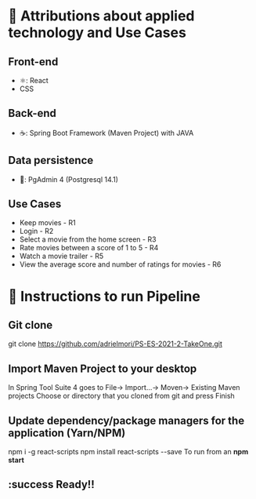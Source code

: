 # 🥇 Attributions about applied technology and Use Cases
## <b>Front-end</b>
<ul>
  <li> ⚛️: React</li>
  <li>CSS</li>
</ul>

## <b>Back-end</b>
<ul>
  <li> ☕: Spring Boot Framework (Maven Project) with JAVA</li>
</ul>

## Data persistence
<ul>
  <li> 🐘: PgAdmin 4 (Postgresql 14.1)</li>
</ul>

## Use Cases
<ul>
  <li>Keep movies - R1</li>
  <li>Login - R2</li>
  <li>Select a movie from the home screen - R3</li>
  <li>Rate movies between a score of 1 to 5 - R4</li>
  <li>Watch a movie trailer - R5</li>
  <li>View the average score and number of ratings for movies - R6</li>
</ul>

# 🏃 Instructions to run Pipeline

## Git clone
git clone https://github.com/adrielmori/PS-ES-2021-2-TakeOne.git

## Import Maven Project to your desktop
In Spring Tool Suite 4 goes to File-> Import...-> Moven-> Existing Maven projects Choose or directory that you cloned from git and press Finish

## Update dependency/package managers for the application (Yarn/NPM)
npm i -g react-scripts
npm install react-scripts --save
To run from an **npm start**

## :success Ready!!
